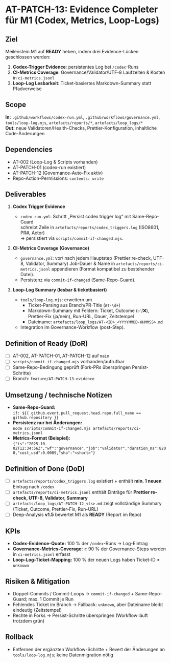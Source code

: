 # AT-PATCH-13: Evidence Completer für M1 (Codex, Metrics, Loop-Logs)

## Ziel

Meilenstein M1 auf **READY** heben, indem drei Evidence-Lücken geschlossen werden:

1. **Codex-Trigger Evidence**: persistentes Log bei `/codex`-Runs
2. **CI-Metrics Coverage**: Governance/Validator/UTF-8 Laufzeiten & Kosten in `ci-metrics.jsonl`
3. **Loop-Log Lesbarkeit**: Ticket-basiertes Markdown-Summary statt Pfadverweise

## Scope

**In:** `.github/workflows/codex-run.yml`, `.github/workflows/governance.yml`, `tools/loop-log.mjs`, `artefacts/reports/*`, `artefacts/loop_logs/*`  
**Out:** neue Validatoren/Health-Checks, Prettier-Konfiguration, inhaltliche Code-Änderungen

## Dependencies

- AT-002 (Loop-Log & Scripts vorhanden)
- AT-PATCH-01 (codex-run existiert)
- AT-PATCH-12 (Governance-Auto-Fix aktiv)
- Repo-Action-Permissions: `contents: write`

## Deliverables

1. **Codex Trigger Evidence**
   - `codex-run.yml`: Schritt „Persist codex trigger log“ mit Same-Repo-Guard  
     schreibt Zeile in `artefacts/reports/codex_triggers.log` (ISO8601, PR#, Actor)  
     → persistiert via `scripts/commit-if-changed.mjs`.

2. **CI-Metrics Coverage (Governance)**
   - `governance.yml`: vor/ nach jedem Hauptstep (Prettier re-check, UTF-8, Validator, Summary)
     Job-Dauer & Name in `artefacts/reports/ci-metrics.jsonl` appendieren (Format kompatibel zu bestehender Datei).
   - Persistenz via `commit-if-changed` (Same-Repo-Guard).

3. **Loop-Log Summary (lesbar & ticketbasiert)**
   - `tools/loop-log.mjs`: erweitern um
     - Ticket-Parsing aus Branch/PR-Title (`AT-\d+`)
     - Markdown-Summary mit Feldern: Ticket, Outcome (✅/❌), Prettier-Fix (ja/nein), Run-URL, Dauer, Zeitstempel
     - Dateiname: `artefacts/loop_logs/AT-<ID>_<YYYYMMDD-HHMMSS>.md`
   - Integration im Governance-Workflow (post-Step).

## Definition of Ready (DoR)

- [ ] AT-002, AT-PATCH-01, AT-PATCH-12 auf `main`
- [ ] `scripts/commit-if-changed.mjs` vorhanden/aufrufbar
- [ ] Same-Repo-Bedingung geprüft (Fork-PRs überspringen Persist-Schritte)
- [ ] Branch: `feature/AT-PATCH-13-evidence`

## Umsetzung / technische Notizen

- **Same-Repo-Guard:**  
  `if: ${{ github.event.pull_request.head.repo.full_name == github.repository }}`
- **Persistenz nur bei Änderungen:**  
  `node scripts/commit-if-changed.mjs artefacts/reports/ci-metrics.jsonl`
- **Metrics-Format (Beispiel):**  
  `{"ts":"2025-10-02T12:34:56Z","wf":"governance","job":"validator","duration_ms":8200,"cost_usd":0.0009,"sha":"<short>"}`

## Definition of Done (DoD)

- [ ] `artefacts/reports/codex_triggers.log` existiert + enthält **min. 1 neuen** Eintrag nach `/codex`
- [ ] `artefacts/reports/ci-metrics.jsonl` enthält Einträge für **Prettier re-check, UTF-8, Validator, Summary**
- [ ] `artefacts/loop_logs/AT-PATCH-12_<ts>.md` zeigt vollständige Summary (Ticket, Outcome, Prettier-Fix, Run-URL)
- [ ] Deep-Analysis **v1.5** bewertet M1 als **READY** (Report im Repo)

## KPIs

- **Codex-Evidence-Quote:** 100 % der `/codex`-Runs → Log-Eintrag
- **Governance-Metrics-Coverage:** ≥ 90 % der Governance-Steps werden in `ci-metrics.jsonl` erfasst
- **Loop-Log-Ticket-Mapping:** 100 % der neuen Logs haben Ticket-ID ≠ `unknown`

## Risiken & Mitigation

- Doppel-Commits / Commit-Loops → `commit-if-changed` + Same-Repo-Guard; max. 1 Commit je Run
- Fehlendes Ticket im Branch → Fallback: `unknown`, aber Dateiname bleibt eindeutig (Zeitstempel)
- Rechte in Forks → Persist-Schritte überspringen (Workflow läuft trotzdem grün)

## Rollback

- Entfernen der ergänzten Workflow-Schritte + Revert der Änderungen an `tools/loop-log.mjs`; keine Datenmigration nötig
